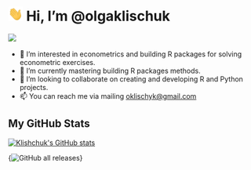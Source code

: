 # <img src="https://raw.githubusercontent.com/ABSphreak/ABSphreak/master/gifs/Hi.gif" width="30px"> Hi, I’m @olgaklischuk
[<img height="30" src="https://img.shields.io/badge/twitter-%231DA1F2.svg?&style=for-the-badge&logo=twitter&logoColor=white" />](https://twitter.com/OlhaKlishchuk)
- 👀 I’m interested in econometrics and building R packages for solving econometric exercises.
- 🌱 I’m currently mastering building R packages methods.
- 💞️ I’m looking to collaborate on creating and developing R and Python projects.
- 📫 You can reach me via mailing oklischyk@gmail.com

## My GitHub Stats
[![Klishchuk's GitHub stats](https://github-readme-stats.vercel.app/api?username=olgaklischuk)](https://github.com/anuraghazra/github-readme-stats)

{<img alt="GitHub all releases" src="https://img.shields.io/github/downloads/olgaklischuk/Kaggle/total?color=lightgreen">}
